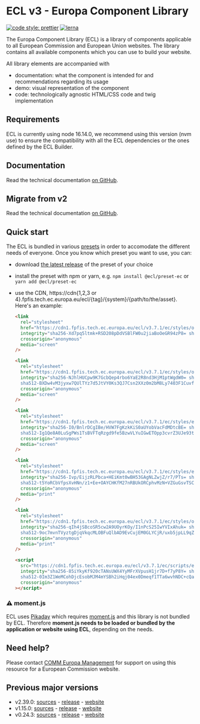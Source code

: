 # ECL v3 - Europa Component Library

[![code style: prettier](https://img.shields.io/badge/code_style-prettier-ff69b4.svg?style=flat-square)](https://github.com/prettier/prettier)
[![lerna](https://img.shields.io/badge/maintained%20with-lerna-cc00ff.svg)](https://lernajs.io/)

The Europa Component Library (ECL) is a library of components applicable to all European Commission and European Union websites. The library contains all available components which you can use to build your website.

All library elements are accompanied with

- documentation: what the component is intended for and recommendations regarding its usage
- demo: visual representation of the component
- code: technologically agnostic HTML/CSS code and twig implementation

## Requirements

ECL is currently using node 16.14.0, we recommend using this version (nvm use) to ensure the compatibility with all the ECL dependencies or the ones defined by the ECL Builder.

## Documentation

Read the technical documentation [on GitHub](docs/README.md).

## Migrate from v2

Read the technical documentation [on GitHub](docs/Migrating-v3.md).

## Quick start

The ECL is bundled in various [presets](docs/presets.md) in order to accomodate the different needs of everyone. Once you know which preset you want to use, you can:

- download [the latest release](https://github.com/ec-europa/europa-component-library/releases/latest) of the preset of your choice
- install the preset with npm or yarn, e.g. `npm install @ecl/preset-ec` or `yarn add @ecl/preset-ec`
- use the CDN, https://cdn{1,2,3 or 4}.fpfis.tech.ec.europa.eu/ecl/{tag}/{system}/{path/to/the/asset}. Here's an example:

  ```html
  <link
    rel="stylesheet"
    href="https://cdn1.fpfis.tech.ec.europa.eu/ecl/v3.7.1/ec/styles/optional/ecl-ec-default.css"
    integrity="sha256-Xd7pq5ltmk+RSD208pDdVSBlFW0u2jiaBoOeGR94zP8= sha384-gRPoUkMu6WYo/RwtoIGwh4rR1oHmg571JXzRAa8DZPpcsneXgBsxVfw94/UtVMVb sha512-EOrUziS6p7vjPvAHOpikC8jhsyBLnqdaCef51RCx+uCMkTnaVji8ttQjSvIbJtCwGDzTqGJlQxtJgw/ORHtlfg=="
    crossorigin="anonymous"
    media="screen"
  />
  ```

  ```html
  <link
    rel="stylesheet"
    href="https://cdn1.fpfis.tech.ec.europa.eu/ecl/v3.7.1/ec/styles/optional/ecl-reset.css"
    integrity="sha256-NJhlHUCpw9K7GcbQep4rbo6YaE2R8nd3HjM1ptWgdW0= sha384-+aUdT0vUFolctgFf0Ev2dRxK6Ro31D23RYiZ+gm10MQ8PxmKgHSM1POde+A2mbhd
    sha512-BXDw4vM3jyxw7QUlTYz7d5JtVY0Ks3QJ7Csn2XXz0m2bM8Ly7403F1CuvfmAVDMq601XGS4lqrUWKdbPVLZ4HA=="
    crossorigin="anonymous"
    media="screen"
  />
  ```

  ```html
  <link
    rel="stylesheet"
    href="https://cdn1.fpfis.tech.ec.europa.eu/ecl/v3.7.1/ec/styles/ecl-ec.css"
    integrity="sha256-I0/BnlrDCgIBe/HVW7FgKzkKiS0aUYobVacFdMDtcBE= sha384-GhNsxvo1nhuyhc2GCq1MrtBBkpWINHv70NHvJSAJcc+TJVtLtzwPIM0LkeO1KJjV
    sha512-Ig1Qe8A0LuSgPWs1TsBVFTqRzgd9fe5BzwVLYuIGwETOpp3cvrZ3UJe93ty+BEVOZCKfKL/X4EcmXS7LUDVV4A=="
    crossorigin="anonymous"
    media="screen"
  />
  ```

  ```html
  <link
    rel="stylesheet"
    href="https://cdn1.fpfis.tech.ec.europa.eu/ecl/v3.7.1/ec/styles/ecl-ec-print.css"
    integrity="sha256-Ivp/EijzRLPbca+HEiKmt0wBH53GAgNLZwjZ/r7/PTs= sha384-qWSQI4nlr/ZzyCeKWrYWsRrNPyjs+g1HXY5nWn60j2IoCJQKIzNjfkBs2oknT2nJ
    sha512-t5YoRCbVfpsXvHNn/z1+Ee+OAYCHKfM27nRBUkORCphvMzN+VZGuGsvTSCXBKcY7krx6WrI7Np5lrzFce6dmng=="
    crossorigin="anonymous"
    media="print"
  />
  ```

  ```html
  <link
    rel="stylesheet"
    href="https://cdn1.fpfis.tech.ec.europa.eu/ecl/v3.7.1/ec/styles/optional/ecl-ec-default-print.css"
    integrity="sha256-qIh4jSBcoSR5cw2A9UOyrKOy/I1nPcS25IwYVIxAhuk= sha384-+/e264Jsn1MnsqtBkcVEp7Tvz8OAdAqM5YXWVGbmpGx9p3kIIcWVD/dhA0H5pXjE
    sha512-9oc7mvnTVyztgDjqVkqcMLOBFuQlbAD9EvCujEM0GLYCjR/uxb5jpLL9qZeAJy5HjfWe39n5afvsU1YsYUQBlA=="
    crossorigin="anonymous"
    media="print"
  />
  ```

  ```html
  <script
    src="https://cdn1.fpfis.tech.ec.europa.eu/ecl/v3.7.1/ec/scripts/ecl-ec.js"
    integrity="sha256-85iYkyKf920cTANsUWX4YyMFrXVpusH1jr7D+f7yP8Y= sha384-+Bn+9hyc3brumdCNjOgARtI1yEYpiFFy9GoPZVCC7zRge/EzQB3zoq73T8+SQmmR
    sha512-0Im3Z1WeMCohDjcEsobMJM4mYSBh2iHqj04ex0Dmeqf1TTa6wvhNDC+cQasWaMp6TJfHHdvbMG0ulHQ9LHZpXg=="
    crossorigin="anonymous"
  ></script>
  ```

### :warning: moment.js

ECL uses [Pikaday](https://github.com/Pikaday/Pikaday) which requires [moment.js](https://momentjs.com/) and this library is not bundled by ECL.
Therefore **moment.js needs to be loaded or bundled by the application or website using ECL**, depending on the needs.

## Need help?

Please contact [COMM Europa Management](mailto:Europamanagement@ec.europa.eu) for support on using this resource for a European Commission website.

## Previous major versions

- v2.39.0: [sources](https://github.com/ec-europa/europa-component-library/tree/v2) - [release](https://github.com/ec-europa/europa-component-library/releases/tag/v2.39.0) - [website](https://ec.europa.eu/component-library/v2.39.0/)
- v1.15.0: [sources](https://github.com/ec-europa/europa-component-library/tree/v1) - [release](https://github.com/ec-europa/europa-component-library/releases/tag/v1.15.0) - [website](https://ec.europa.eu/component-library/v1.15.0/)
- v0.24.3: [sources](https://github.com/ec-europa/europa-component-library/tree/v0) - [release](https://github.com/ec-europa/europa-component-library/releases/tag/v0.24.3) - [website](https://ec.europa.eu/component-library/v0.24.3/)
